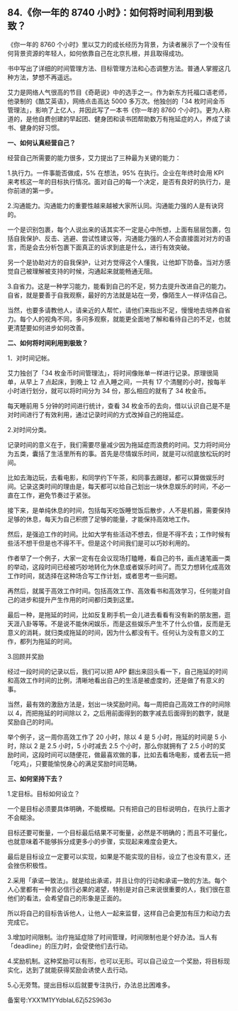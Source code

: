 ## 84.《你一年的 8740 小时》：如何将时间利用到极致？
《你一年的 8760 个小时》里以艾力的成长经历为背景，为读者展示了一个没有任何背景资源的年轻人，如何依靠自己在北京扎根，并且取得成功。


书中写出了详细的时间管理方法、目标管理方法和心态调整方法。普通人掌握这几种方法，梦想不再遥远。


艾力是网络人气很高的节目《奇葩说》中的选手之一。作为新东方托福口语老师，他录制的《酷艾英语》，网络点击高达 5000 多万次。他独创的「34 枚时间金币管理法」，影响了上亿人，并因此写了一本书《你一年的 8760 个小时》。更为人称道的，是他自费创建的早起团、健身团和读书团帮助数万有拖延症的人，养成了读书、健身的好习惯。


**一、如何认真经营自己？**


经营自己所需要的能力很多，艾力提出了三种最为关键的能力：


1.执行力。一件事能否做成，5% 在想法，95% 在执行。企业在年终时会用 KPI 来考核这一年的目标执行情况。面对自己的每一个决定，是否有良好的执行力，是你前进的第一步。


2.沟通能力。沟通能力的重要性越来越被大家所认同。沟通能力强的人是有诀窍的。


一个是识别包裹，每个人说出来的话其实不一定是心中所想，上面有层层包裹，包括自我保护、反击、逃避、尝试性建议等，沟通能力强的人不会直接面对对方的语言，而是会去分析包裹下面真正的诉求到底是什么，进行有效突破。


另一个是协助对方的自我保护，让对方觉得这个人懂我，让他卸下防备。当对方感觉自己被理解被支持的时候，沟通起来就能畅通无阻。


3.自省力。这是一种学习能力，能看到自己的不足，努力去提升改进自己的能力。自省，就是要善于自我观察，最好的方法就是站在一旁，像陌生人一样评估自己。


当然，也要多请教他人，请亲近的人帮忙，请他们来指出不足，慢慢地去培养自省力。每个人的视角不同，多问多观察，就能更全面地了解和看待自己的不足，也就更清楚要如何进步如何改善。


**二、如何将时间利用到极致？**


1．对时间记帐。


艾力独创了「34 枚金币时间管理法」，将时间像账单一样进行记录。原理很简单，从早上 7 点起床，到晚上 12 点入睡之间，一共有 17 个清醒的小时，按每半小时进行划分，就可以将时间分为 34 份，那么相应的就有了 34 枚金币。


每天睡前用 5 分钟的时间进行统计，查看 34 枚金币的去向，借以认识自己是不是对时间进行了有效利用，通过记录时间的方式改掉自己的拖延症。


2.对时间分类。


记录时间的意义在于，我们需要尽量减少因为拖延症而浪费的时间。艾力将时间分为五类，囊括了生活里所有的事。首先是尽情娱乐时间，就是可以彻底放松玩的时间。


比如去海边玩，去看电影，和同学约下午茶，和同事去踢球，都可以算做娱乐时间。记录这类时间的理由是，每天都可以给自己划出一块休息娱乐的时间，不必一直在工作，避免节奏过于紧张。


接下来，是单纯休息的时间，包括每天吃饭睡觉饭后散步，人不是机器，需要保持足够的休息，每天为自己积攒了足够的能量，才能保持高效地工作。


然后，是强迫工作的时间。比如大学有些活动不想去，但是不得不去；工作时候有些活不想干但是也不得不干。但是这个时间我们是可以巧妙利用的。


作者举了一个例子，大家一定有在会议现场打瞌睡，看自己的书，画点速笔画一类的举动，这段时间已经被巧妙地转化为休息或者娱乐时间了。而艾力想转化成高效工作时间，就选择在这种场合写工作计划，或者思考一些问题。


再然后，就属于高效工作时间。包括高效工作、高效看书和高效学习，任何能对自己的进步和提升产生作用的时间都归类到这里。


最后一种，是拖延的时间，比如反复刷手机一会儿进去看看有没有新的朋友圈，逛天涯八卦等等。不是说不能休闲娱乐，而是这些娱乐产生不了什么价值，反而是无意义的消耗，就归类成拖延的时间，因为什么都没有干。任何认为没有意义的工作，都列为拖延的时间。


3.回顾并奖励


经过一段时间的记录以后，我们可以把 APP 翻出来回头看一下，自己拖延的时间和高效工作时间的比例，清晰地看出自己的生活是被虚度的，还是做了有意义的事。


当然，最有效的激励方法是，划出一块奖励时间。每一周把自己高效工作的时间除以 4，而把拖延的时间除以 2，之后用前面得到的数字减去后面得到的数字，就是奖励自己的时间。


举个例子，这一周你高效工作了 20 小时，除以 4 是 5 小时，拖延的时间是 5 小时，除以 2 是 2.5 小时，5 小时减去 2.5 个小时，那么你就拥有了 2.5 小时的奖励时间，这段时间可以随便花，做最喜欢做的事，比如去看场电影，或者去玩一把「吃鸡」，只要能愉悦身心的满足奖励时间范畴。


**三、如何坚持下去？**


1.定目标。目标如何设立？


一个是目标必须要具体明确，不能模糊。只有把自己的目标说明白，在执行上面才不会糊涂。


目标还要可衡量，一个目标最后结果不可衡量，必然是不明确的；而且不可量化，也就意味着不能够拆分成更多小的步骤，实现起来难度会更大。


最后是目标设立一定要可以实现，如果是不能实现的目标，设立了也没有意义，还会挫伤积极性。


2.采用「承诺一致法」。就是给出承诺，并且让你的行动和承诺一致的方法。每个人心里都有一种言必信行必果的渴望，特别是对自己来说很重要的人，我们很在意他们的看法，会希望自己的形象是正面的。


所以将自己的目标告诉他人，让他人一起来监督，这样自己会更加有压力和动力去完成它。


3.增加时间限制。治疗拖延症除了时间管理，时间限制也是个好办法。当人有「deadline」的压力时，会促使他们去行动。


4.奖励机制。这种奖励可以有形，也可以无形。可以自己设立一个奖励，将目标现实化，达到了就能获得奖励会诱使人去行动。


5.心无旁骛。提出目标以后就要专注执行，办法总比困难多。


备案号:YXX1M1YYdbIaL6Zj52S963o

